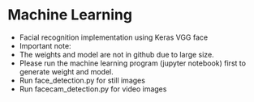 # Machine Learning
* Facial recognition implementation using Keras VGG face
* Important note: 
* The weights and model are not in github due to large size.
* Please run the machine learning program (jupyter notebook) first to generate weight and model.
* Run face_detection.py for still images
* Run facecam_detection.py for video images

